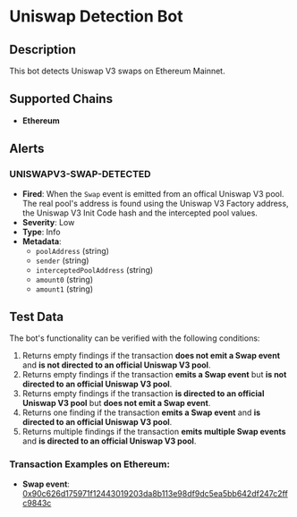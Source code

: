 # Uniswap Detection Bot

## Description

This bot detects Uniswap V3 swaps on Ethereum Mainnet.

## Supported Chains

- **Ethereum**

## Alerts

### UNISWAPV3-SWAP-DETECTED

- **Fired**: When the `Swap` event is emitted from an offical Uniswap V3 pool. The real pool's address is found using the Uniswap V3 Factory address, the Uniswap V3 Init Code hash and the intercepted pool values.
- **Severity**: Low
- **Type**: Info
- **Metadata**:
  - `poolAddress` (string)
  - `sender` (string)
  - `interceptedPoolAddress` (string)
  - `amount0` (string)
  - `amount1` (string)

## Test Data

The bot's functionality can be verified with the following conditions:

1. Returns empty findings if the transaction **does not emit a Swap event** and **is not directed to an official Uniswap V3 pool**.
2. Returns empty findings if the transaction **emits a Swap event** but **is not directed to an official Uniswap V3 pool**.
3. Returns empty findings if the transaction **is directed to an official Uniswap V3 pool** but **does not emit a Swap event**.
4. Returns one finding if the transaction **emits a Swap event** and **is directed to an official Uniswap V3 pool**.
5. Returns multiple findings if the transaction **emits multiple Swap events** and **is directed to an official Uniswap V3 pool**.

### Transaction Examples on Ethereum:

- **Swap event**:
  [0x90c626d175971f12443019203da8b113e98df9dc5ea5bb642df247c2ffc9843c](https://etherscan.io/tx/0x90c626d175971f12443019203da8b113e98df9dc5ea5bb642df247c2ffc9843c)
